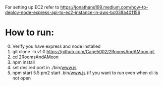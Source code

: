 For setting up EC2 refer to https://jonathans199.medium.com/how-to-deploy-node-express-api-to-ec2-instance-in-aws-bc038a401156
# How to run:
0. Verify you have express and node installed
1. git clone -b v1.0 https://github.com/Cane5002/2RoomsAndAMoon.git
2. cd 2RoomsAndAMoon
3. npm install
4. set desired port in ./bin/www.js
5. npm start
5.5 pm2 start .bin/www.js (if you want to run even when cli is not open
